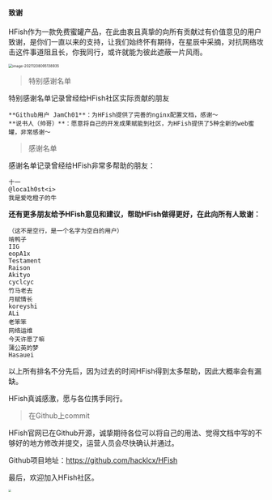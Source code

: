 
#### 致谢

HFish作为一款免费蜜罐产品，在此由衷且真挚的向所有贡献过有价值意见的用户致谢，是你们一直以来的支持，让我们始终怀有期待，在星辰中采摘，对抗网络攻击这件事道阻且长，你我同行，或许就能为彼此遮蔽一片风雨。

<img src="http://img.threatbook.cn/hfish/image-20211208095138935.png" alt="image-20211208095138935" style="zoom:50%;" />


> 特别感谢名单

特别感谢名单记录曾经给HFish社区实际贡献的朋友
```
**Github用户 JamCh01**：为HFish提供了完善的nginx配置文档，感谢～  
**说书人（帅哥）**：愿意将自己的开发成果赋能到社区，为HFish提供了5种全新的web蜜罐，非常感谢～
```

> 感谢名单

感谢名单记录曾经给HFish非常多帮助的朋友：
```
十一  
@loca1h0st<i>  
我是爱吃橙子的牛  
```

**还有更多朋友给予HFish意见和建议，帮助HFish做得更好，在此向所有人致谢：**
```
（这不是空行，是一个名字为空白的用户）
啃鸭子
IIG
eopA1x
Testament
Raison
Akityo
cyclcyc
竹马老去
月赋情长
koreyshi
ALi
老笨笨
网络运维
今天许愿了嘛
蒲公英的梦
Hasauei
```

以上所有排名不分先后，因为过去的时间HFish得到太多帮助，因此大概率会有漏缺。

HFish真诚感激，愿与各位携手同行。


> 在Github上commit

HFish官网已在Github开源，诚挚期待各位可以将自己的用法、觉得文档中写的不够好的地方修改并提交，运营人员会尽快确认并通过。

Github项目地址：https://github.com/hacklcx/HFish

最后，欢迎加入HFish社区。

<img src="http://img.threatbook.cn/hfish/image-20211221132836482-20211221133339014.png" style="zoom:33%;" />
